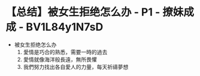 # 【总结】被女生拒绝怎么办 - P1 - 撩妹成成 - BV1L84y1N7sD

-   被女生拒绝怎么办
    1.  愛情是巧合的熟悉，需要一時的過去
    2.  愛情就像海洋般長遠，無所畏懼
    3.  我們努力找出各自愛人的力量，每天祈禱夢想